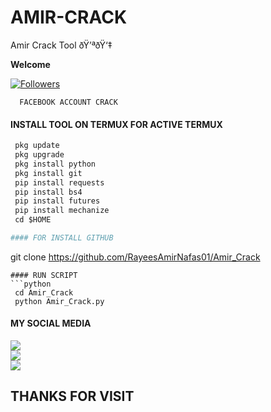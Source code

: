 # AMIR-CRACK

Amir Crack Tool  ðŸ’ªðŸ‘‡


____Welcome____


<a href="https://github.com/RayeesAmirNafas/followers">
<img title="Followers" src="https://img.shields.io/github/followers/HemtKhan?label=Followers&color=green&style=flat-square"></a>


      FACEBOOK ACCOUNT CRACK
</p>
  
#### INSTALL TOOL ON TERMUX FOR ACTIVE TERMUX
```python
 pkg update
 pkg upgrade
 pkg install python
 pkg install git
 pip install requests
 pip install bs4
 pip install futures
 pip install mechanize
 cd $HOME 

#### FOR INSTALL GITHUB
```

 git clone https://github.com/RayeesAmirNafas01/Amir_Crack
```
#### RUN SCRIPT
```python
 cd Amir_Crack
 python Amir_Crack.py
```


#### MY SOCIAL MEDIA

[![](https://img.shields.io/badge/Github-black?logo=Github&logoColor=red&labelColor=black)](https://github.com/RayeesAmirNafas01) <br>
[![](https://img.shields.io/badge/Facebook-black?logo=Facebook&logoColor=red&labelColor=blue)](https://T.me/DIVEL_TEAM_HACK) <br>
[![](https://img.shields.io/badge/Facebook-black?logo=Facebook&logoColor=yellow&labelColor=red)](https://T.me/kingAmir_01) <br>

<h2> THANKS FOR VISIT <h2\>




